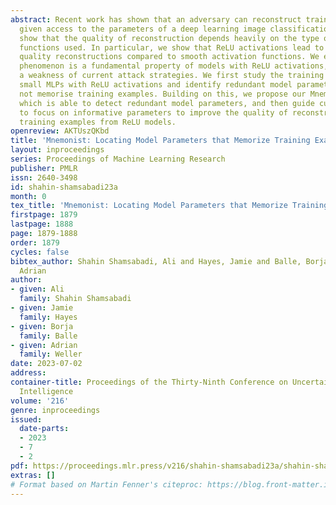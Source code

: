 ```yaml
---
abstract: Recent work has shown that an adversary can reconstruct training examples
  given access to the parameters of a deep learning image classification model. We
  show that the quality of reconstruction depends heavily on the type of activation
  functions used. In particular, we show that ReLU activations lead to much lower
  quality reconstructions compared to smooth activation functions. We explore if this
  phenomenon is a fundamental property of models with ReLU activations, or if it is
  a weakness of current attack strategies. We first study the training dynamics of
  small MLPs with ReLU activations and identify redundant model parameters that do
  not memorise training examples. Building on this, we propose our Mnemonist method,
  which is able to detect redundant model parameters, and then guide current attacks
  to focus on informative parameters to improve the quality of reconstructions of
  training examples from ReLU models.
openreview: AKTUszQKbd
title: 'Mnemonist: Locating Model Parameters that Memorize Training Examples'
layout: inproceedings
series: Proceedings of Machine Learning Research
publisher: PMLR
issn: 2640-3498
id: shahin-shamsabadi23a
month: 0
tex_title: 'Mnemonist: Locating Model Parameters that Memorize Training Examples'
firstpage: 1879
lastpage: 1888
page: 1879-1888
order: 1879
cycles: false
bibtex_author: Shahin Shamsabadi, Ali and Hayes, Jamie and Balle, Borja and Weller,
  Adrian
author:
- given: Ali
  family: Shahin Shamsabadi
- given: Jamie
  family: Hayes
- given: Borja
  family: Balle
- given: Adrian
  family: Weller
date: 2023-07-02
address:
container-title: Proceedings of the Thirty-Ninth Conference on Uncertainty in Artificial
  Intelligence
volume: '216'
genre: inproceedings
issued:
  date-parts:
  - 2023
  - 7
  - 2
pdf: https://proceedings.mlr.press/v216/shahin-shamsabadi23a/shahin-shamsabadi23a.pdf
extras: []
# Format based on Martin Fenner's citeproc: https://blog.front-matter.io/posts/citeproc-yaml-for-bibliographies/
---
```

